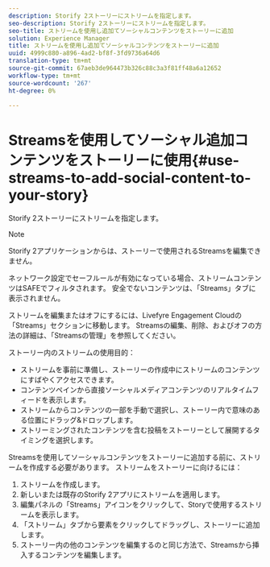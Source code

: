 ```yaml
---
description: Storify 2ストーリーにストリームを指定します。
seo-description: Storify 2ストーリーにストリームを指定します。
seo-title: ストリームを使用し追加てソーシャルコンテンツをストーリーに追加
solution: Experience Manager
title: ストリームを使用し追加てソーシャルコンテンツをストーリーに追加
uuid: 4999c880-a896-4ad2-bf8f-3fd9736a64d6
translation-type: tm+mt
source-git-commit: 67aeb3de964473b326c88c3a3f81ff48a6a12652
workflow-type: tm+mt
source-wordcount: '267'
ht-degree: 0%

---
```



# Streamsを使用してソーシャル追加コンテンツをストーリーに使用{#use-streams-to-add-social-content-to-your-story}

Storify 2ストーリーにストリームを指定します。

>[!NOTE]
>
>Storify 2アプリケーションからは、ストーリーで使用されるStreamsを編集できません。

ネットワーク設定でセーフルールが有効になっている場合、ストリームコンテンツはSAFEでフィルタされます。 安全でないコンテンツは、「Streams」タブに表示されません。

ストリームを編集またはオフにするには、Livefyre Engagement Cloudの「Streams」セクションに移動します。 Streamsの編集、削除、およびオフの方法の詳細は、「Streamsの管理」を参照してください。

ストーリー内のストリームの使用目的：

* ストリームを事前に準備し、ストーリーの作成中にストリームのコンテンツにすばやくアクセスできます。
* コンテンツペインから直接ソーシャルメディアコンテンツのリアルタイムフィードを表示します。
* ストリームからコンテンツの一部を手動で選択し、ストーリー内で意味のある位置にドラッグ&amp;ドロップします。
* ストリーミングされたコンテンツを含む投稿をストーリーとして展開するタイミングを選択します。

Streamsを使用してソーシャルコンテンツをストーリーに追加する前に、ストリームを作成する必要があります。 ストリームをストーリーに向けるには：

1. ストリームを作成します。
1. 新しいまたは既存のStorify 2アプリにストリームを適用します。
1. 編集パネルの「Streams」アイコンをクリックして、Storyで使用するストリームを表示します。
1. 「ストリーム」タブから要素をクリックしてドラッグし、ストーリーに追加します。
1. ストーリー内の他のコンテンツを編集するのと同じ方法で、Streamsから挿入するコンテンツを編集します。

